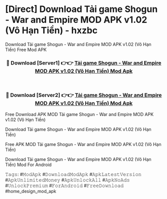 # [Direct] Download Tải game Shogun - War and Empire MOD APK v1.02 (Vô Hạn Tiền) - hxzbc
Download Tải game Shogun - War and Empire MOD APK v1.02 (Vô Hạn Tiền) Free Mod APK

<div align="center">
<h3>🔴 Download [Server1] 👉👉 <a href="https://apk-comot.site?title=Tải_game_Shogun_-_War_and_Empire_MOD_APK_v1.02_(Vô_Hạn_Tiền)">Tải game Shogun - War and Empire MOD APK v1.02 (Vô Hạn Tiền) Mod Apk</a></h3><br>

<h3>🔴 Download [Server2] 👉👉 <a href="https://apk-comot.site?title=Tải_game_Shogun_-_War_and_Empire_MOD_APK_v1.02_(Vô_Hạn_Tiền)">Tải game Shogun - War and Empire MOD APK v1.02 (Vô Hạn Tiền) Mod Apk</a></h3>
</div>


Free Download APK MOD Tải game Shogun - War and Empire MOD APK v1.02 (Vô Hạn Tiền)

Download Tải game Shogun - War and Empire MOD APK v1.02 (Vô Hạn Tiền) 

Free APK MOD Tải game Shogun - War and Empire MOD APK v1.02 (Vô Hạn Tiền) 

Download Tải game Shogun - War and Empire MOD APK v1.02 (Vô Hạn Tiền) Mod For Android

𝚃𝚊𝚐𝚜: #𝙼𝚘𝚍𝙰𝚙𝚔 #𝙳𝚘𝚠𝚗𝚕𝚘𝚊𝚍𝙼𝚘𝚍𝙰𝚙𝚔 #𝙰𝚙𝚔𝙻𝚊𝚝𝚎𝚜𝚝𝚅𝚎𝚛𝚜𝚒𝚘𝚗 #𝙰𝚙𝚔𝚄𝚗𝚕𝚒𝚖𝚒𝚝𝚎𝚍𝙼𝚘𝚗𝚎𝚢 #𝙰𝚙𝚔𝚄𝚗𝚕𝚘𝚌𝚔𝙰𝚕𝚕 #𝙰𝚙𝚔𝙽𝚘𝙰𝚍𝚜 #𝚄𝚗𝚕𝚘𝚌𝚔𝙿𝚛𝚎𝚖𝚒𝚞𝚖 #𝙵𝚘𝚛𝙰𝚗𝚍𝚛𝚘𝚒𝚍 #𝙵𝚛𝚎𝚎𝙳𝚘𝚠𝚗𝚕𝚘𝚊𝚍 #home_design_mod_apk